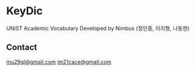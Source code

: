 # KeyDic
UNIST Academic Vocabulary
Developed by Nimbus (정인중, 이지형, 나동현)

## Contact
mu29gl@gmail.com
im21cace@gmail.com

